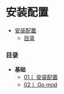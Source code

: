 # 安装配置
<!-- TOC -->

- [安装配置](#%e5%ae%89%e8%a3%85%e9%85%8d%e7%bd%ae)
    - [目录](#%e7%9b%ae%e5%bd%95)

<!-- /TOC -->

### 目录

-  **基础**
    - [01丨 安装配置 ](./安装配置.md)
    - [02丨 Go mod ](./go_mod.md)